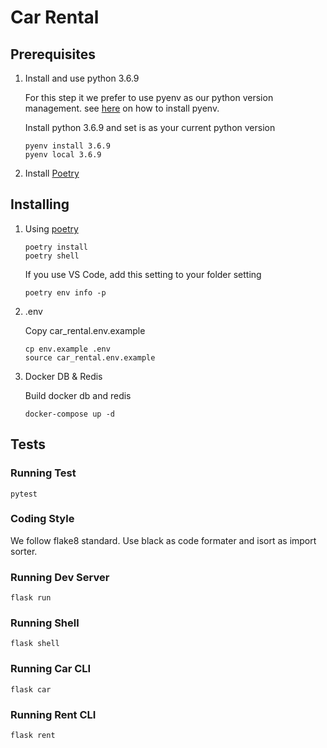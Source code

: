 # Car Rental

## Prerequisites

1. Install and use python 3.6.9

    For this step it we prefer to use pyenv as our python version management. see [here](https://github.com/pyenv/pyenv#installation) on how to install pyenv.

    Install python 3.6.9 and set is as your current python version

    ```shell
    pyenv install 3.6.9
    pyenv local 3.6.9
    ```

2. Install [Poetry](https://poetry.eustace.io/docs/#installation)


## Installing

   
1. Using [poetry](https://poetry.eustace.io/docs/#installation)

    ```shell script
    poetry install
    poetry shell
    ```

    If you use VS Code, add this setting to your folder setting
    
    ```shell script
    poetry env info -p
    ```
    
2. .env
    
    Copy car_rental.env.example
    
    ```shell script
    cp env.example .env
    source car_rental.env.example 
    ```
    
3. Docker DB & Redis
    
    Build docker db and redis
    
    ```shell script
    docker-compose up -d 
    ```
    

## Tests

### Running Test

```shell
pytest
```

### Coding Style

We follow flake8 standard. Use black as code formater and isort as import sorter.

### Running Dev Server

```shell
flask run
```

### Running Shell

```shell
flask shell
```

### Running Car CLI

```shell
flask car
```

### Running Rent CLI

```shell
flask rent
```

